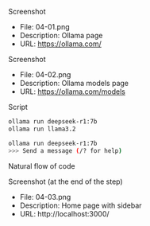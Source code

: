 Screenshot

- File: 04-01.png
- Description: Ollama page
- URL: https://ollama.com/

Screenshot

- File: 04-02.png
- Description: Ollama models page
- URL: https://ollama.com/models

Script

```bash
ollama run deepseek-r1:7b
ollama run llama3.2

ollama run deepseek-r1:7b
>>> Send a message (/? for help)
```

Natural flow of code

Screenshot (at the end of the step)

- File: 04-03.png
- Description: Home page with sidebar
- URL: http://localhost:3000/
